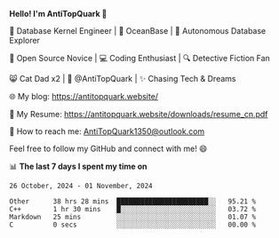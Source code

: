 
**Hello! I'm AntiTopQuark 👋**

🔧 Database Kernel Engineer | 🌊 OceanBase | 🤖 Autonomous Database Explorer

🌱 Open Source Novice | 💻 Coding Enthusiast | 🔍 Detective Fiction Fan

😸 Cat Dad x2 | 🎉 @AntiTopQuark | ✨ Chasing Tech & Dreams

🌐 My blog: https://antitopquark.website/

📄 My Resume: https://antitopquark.website/downloads/resume_cn.pdf

📧 How to reach me: AntiTopQuark1350@outlook.com

Feel free to follow my GitHub and connect with me! 😄

📊 **The last 7 days I spent my time on** 

<!--START_SECTION:waka-->
```text
26 October, 2024 - 01 November, 2024

Other      38 hrs 28 mins  ███████████████████████░░   95.21 % 
C++        1 hr 30 mins    █░░░░░░░░░░░░░░░░░░░░░░░░   03.72 % 
Markdown   25 mins         ░░░░░░░░░░░░░░░░░░░░░░░░░   01.07 % 
C          0 secs          ░░░░░░░░░░░░░░░░░░░░░░░░░   00.00 %
```
<!--END_SECTION:waka-->


